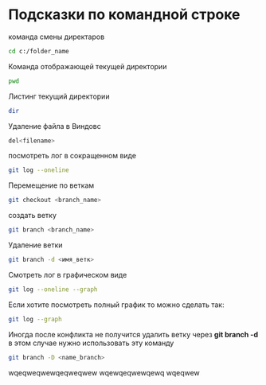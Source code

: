 # Подсказки по командной строке

команда смены директаров 

```sh
cd c:/folder_name
```
Команда отображающей текущей директории
```sh
pwd
```
Листинг текущий директории
```sh
dir
```
Удаление файла в Виндовс
```sh
del<filename>
```
посмотреть лог в сокращенном виде 
```sh
git log --oneline
```

Перемещение по веткам 
```sh
git checkout <branch_name>
```

создать ветку
```sh
git branch <branch_name>
```
Удаление ветки
```sh
git branch -d <имя_ветк>
```
Смотреть лог в графическом виде
```sh
git log --oneline --graph
```
Если хотите посмотреть полный график то можно сделать так:
```sh
git log --graph
```

Иногда после конфликта не получится удалить ветку через **git branch -d** в этом случае нужно использовать эту команду
```sh
git branch -D <name_branch>
```

wqeqweqwewqeqweqwew
wqewqeqwewqewq
wqeqwew